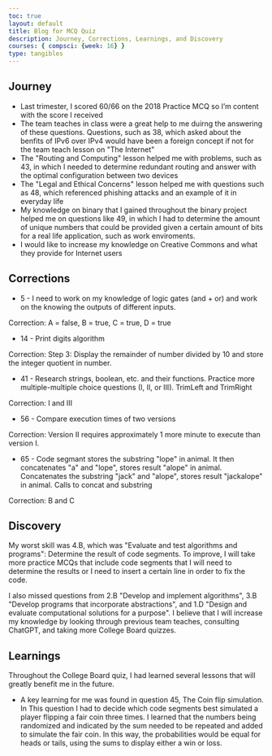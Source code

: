 ```yaml
---
toc: true
layout: default
title: Blog for MCQ Quiz
description: Journey, Corrections, Learnings, and Discovery
courses: { compsci: {week: 16} }
type: tangibles
---
```


## Journey
- Last trimester, I scored 60/66 on the 2018 Practice MCQ so I’m content with the score I received
- The team teaches in class were a great help to me duirng the answering of these questions. Questions, such as 38, which asked about the benfits of IPv6 over IPv4 would have been a foreign concept if not for the team teach lesson on "The Internet"
- The "Routing and Computing" lesson helped me with problems, such as 43, in which I needed to determine redundant routing and answer with the optimal configuration between two devices
- The "Legal and Ethical Concerns" lesson helped me with questions such as 48, which referenced phishing attacks and an example of it in everyday life
- My knowledge on binary that I gained throughout the binary project helped me on questions like 49, in which I had to determine the amount of unique numbers that could be provided given a certain amount of bits for a real life application, such as work enviroments.
- I would like to increase my knowledge on Creative Commons and what they provide for Internet users

## Corrections
- 5 - I need to work on my knowledge of logic gates (and + or) and work on the knowing the outputs of different inputs.

Correction: A = false, B = true, C = true, D = true

- 14 - Print digits algorithm

Correction: Step 3: Display the remainder of number divided by 10 and store the integer quotient in number.

- 41 - Research strings, boolean, etc. and their functions. Practice more multiple-multiple choice questions (I, II, or III).
TrimLeft and TrimRight

Correction: I and III

- 56 - Compare execution times of two versions

Correction: Version II requires approximately 1 more minute to execute than version I.

- 65 - Code segmant stores the substring "lope" in animal. It then concatenates "a" and "lope", stores result "alope" in animal. Concatenates the substring "jack" and "alope", stores result "jackalope" in animal.
Calls to concat and substring

Correction: B and C

## Discovery

My worst skill was 4.B, which was "Evaluate and test algorithms and programs": Determine the result of code segments. To improve, I will take more practice MCQs that include code segments that I will need to determine the results or I need to insert a certain line in order to fix the code.

I also missed questions from 2.B "Develop and implement algorithms", 3.B "Develop programs that incorporate abstractions", and 1.D "Design and evaluate computational solutions for a purpose". I believe that I will increase my knowledge by looking through previous team teaches, consulting ChatGPT, and taking more College Board quizzes.

## Learnings
Throughout the College Board quiz, I had learned several lessons that will greatly benefit me in the future. 

- A key learning for me was found in question 45, The Coin flip simulation. In This question I had to decide which code segments best simulated a player flipping a fair coin three times. I learned that the numbers being randomized and indicated by the sum needed to be repeated and added to simulate the fair coin. In this way, the probabilities would be equal for heads or tails, using the sums to display either a win or loss.
